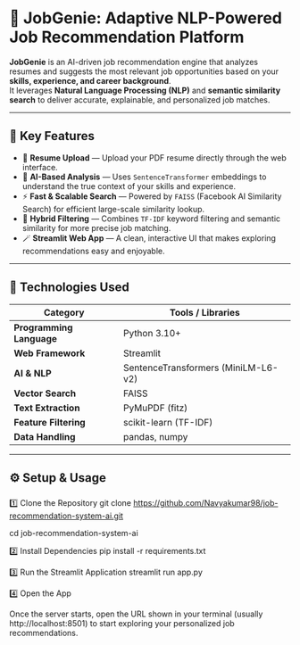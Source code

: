 ﻿# 💼 JobGenie: Adaptive NLP-Powered Job Recommendation Platform

**JobGenie** is an AI-driven job recommendation engine that analyzes resumes and suggests the most relevant job opportunities based on your **skills, experience, and career background**.  
It leverages **Natural Language Processing (NLP)** and **semantic similarity search** to deliver accurate, explainable, and personalized job matches.

---

## 🚀 Key Features

- 📄 **Resume Upload** — Upload your PDF resume directly through the web interface.
- 🤖 **AI-Based Analysis** — Uses `SentenceTransformer` embeddings to understand the true context of your skills and experience.
- ⚡ **Fast & Scalable Search** — Powered by `FAISS` (Facebook AI Similarity Search) for efficient large-scale similarity lookup.
- 🧠 **Hybrid Filtering** — Combines `TF-IDF` keyword filtering and semantic similarity for more precise job matching.
- 🪄 **Streamlit Web App** — A clean, interactive UI that makes exploring recommendations easy and enjoyable.

---

## 🧰 Technologies Used

| Category | Tools / Libraries |
|-----------|------------------|
| **Programming Language** | Python 3.10+ |
| **Web Framework** | Streamlit |
| **AI & NLP** | SentenceTransformers (MiniLM-L6-v2) |
| **Vector Search** | FAISS |
| **Text Extraction** | PyMuPDF (fitz) |
| **Feature Filtering** | scikit-learn (TF-IDF) |
| **Data Handling** | pandas, numpy |

---

## ⚙️ Setup & Usage

###

1️⃣ Clone the Repository
git clone https://github.com/Navyakumar98/job-recommendation-system-ai.git

cd job-recommendation-system-ai

2️⃣ Install Dependencies
pip install -r requirements.txt

3️⃣ Run the Streamlit Application
streamlit run app.py

4️⃣ Open the App

Once the server starts, open the URL shown in your terminal (usually http://localhost:8501) to start exploring your personalized job recommendations.

